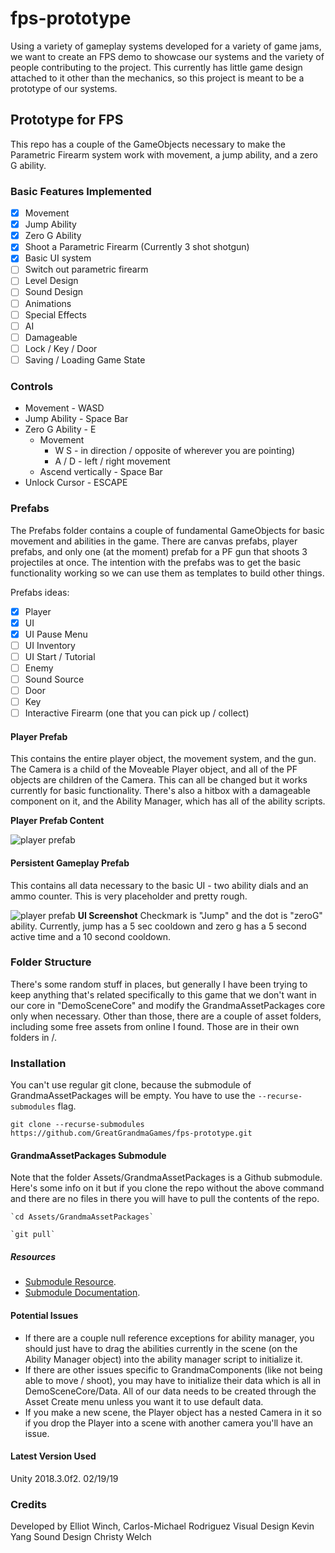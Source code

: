 # fps-prototype
Using a variety of gameplay systems developed for a variety of game jams, we want to create an FPS demo to showcase our systems and the variety of people contributing to the project. This currently has little game design attached to it other than the mechanics, so this project is meant to be a prototype of our systems.

## Prototype for FPS
This repo has a couple of the GameObjects necessary to make the Parametric Firearm system work with movement, a jump ability, and a zero G ability.

### Basic Features Implemented
- [x] Movement
- [x] Jump Ability
- [x] Zero G Ability
- [x] Shoot a Parametric Firearm (Currently 3 shot shotgun)
- [x] Basic UI system
- [ ] Switch out parametric firearm
- [ ] Level Design
- [ ] Sound Design
- [ ] Animations
- [ ] Special Effects
- [ ] AI
- [ ] Damageable
- [ ] Lock / Key / Door
- [ ] Saving / Loading Game State

### Controls
- Movement - WASD
- Jump Ability - Space Bar
- Zero G Ability - E
   - Movement
     - W S - in direction / opposite of wherever you are pointing)
     - A / D - left / right movement
   - Ascend vertically - Space Bar
- Unlock Cursor - ESCAPE

### Prefabs
The Prefabs folder contains a couple of fundamental GameObjects for basic movement and abilities in the game. There are canvas prefabs, player prefabs, and only one (at the moment) prefab for a PF gun that shoots 3 projectiles at once. The intention with the prefabs was to get the basic functionality working so we can use them as templates to build other things. 

Prefabs ideas:
- [x] Player
- [x] UI
- [x] UI Pause Menu
- [ ] UI Inventory
- [ ] UI Start / Tutorial
- [ ] Enemy
- [ ] Sound Source
- [ ] Door
- [ ] Key
- [ ] Interactive Firearm (one that you can pick up / collect)

#### Player Prefab
This contains the entire player object, the movement system, and the gun. The Camera is a child of the Moveable Player object, and all of the PF objects are children of the Camera. This can all be changed but it works currently for basic functionality. There's also a hitbox with a damageable component on it, and the Ability Manager, which has all of the ability scripts.

**Player Prefab Content**

![player prefab](https://user-images.githubusercontent.com/25305809/53062278-4f2f2180-348e-11e9-8a87-4c585f7d66d8.png)

#### Persistent Gameplay Prefab
This contains all data necessary to the basic UI - two ability dials and an ammo counter. This is very placeholder and pretty rough.

![player prefab](https://user-images.githubusercontent.com/25305809/53062287-56eec600-348e-11e9-8124-c5b9cc905bdd.png)
**UI Screenshot**
Checkmark is "Jump" and the dot is "zeroG" ability. Currently, jump has a 5 sec cooldown and zero g has a 5 second active time and a 10 second cooldown.

### Folder Structure
There's some random stuff in places, but generally I have been trying to keep anything that's related specifically to this game that we don't want in our core in "DemoSceneCore" and modify the GrandmaAssetPackages core only when necessary. Other than those, there are a couple of asset folders, including some free assets from online I found. Those are in their own folders in /.

### Installation
You can't use regular git clone, because the submodule of GrandmaAssetPackages will be empty. You have to use the `--recurse-submodules` flag.

   `git clone --recurse-submodules https://github.com/GreatGrandmaGames/fps-prototype.git`

#### GrandmaAssetPackages Submodule
Note that the folder Assets/GrandmaAssetPackages is a Github submodule. Here's some info on it but if you clone the repo without the above command and there are no files in there you will have to pull the contents of the repo.

    `cd Assets/GrandmaAssetPackages`

    `git pull`

##### Resources
- [Submodule Resource](https://gist.github.com/gitaarik/8735255).
- [Submodule Documentation](https://git-scm.com/book/en/v2/Git-Tools-Submodules).

#### Potential Issues
- If there are a couple null reference exceptions for ability manager, you should just have to drag the abilities currently in the scene (on the Ability Manager object) into the ability manager script to initialize it. 
- If there are other issues specific to GrandmaComponents (like not being able to move / shoot), you may have to initialize their data which is all in DemoSceneCore/Data. All of our data needs to be created through the Asset Create menu unless you want it to use default data.
- If you make a new scene, the Player object has a nested Camera in it so if you drop the Player into a scene with another camera you'll have an issue.

#### Latest Version Used
Unity 2018.3.0f2. 02/19/19

### Credits
Developed by Elliot Winch, Carlos-Michael Rodriguez
Visual Design Kevin Yang
Sound Design Christy Welch
